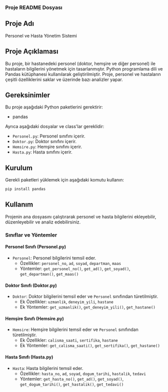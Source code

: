 ### Proje README Dosyası

## Proje Adı
Personel ve Hasta Yönetim Sistemi

## Proje Açıklaması
Bu proje, bir hastanedeki personel (doktor, hemşire ve diğer personel) ile hastaların bilgilerini yönetmek için tasarlanmıştır. Python programlama dili ve Pandas kütüphanesi kullanılarak geliştirilmiştir. Proje, personel ve hastaların çeşitli özelliklerini saklar ve üzerinde bazı analizler yapar.

## Gereksinimler
Bu proje aşağıdaki Python paketlerini gerektirir:
- pandas

Ayrıca aşağıdaki dosyalar ve class'lar gereklidir:
- `Personel.py`: Personel sınıfını içerir.
- `Doktor.py`: Doktor sınıfını içerir.
- `Hemsire.py`: Hemşire sınıfını içerir.
- `Hasta.py`: Hasta sınıfını içerir.

## Kurulum
Gerekli paketleri yüklemek için aşağıdaki komutu kullanın:
```bash
pip install pandas
```

## Kullanım
Projenin ana dosyasını çalıştırarak personel ve hasta bilgilerini ekleyebilir, düzenleyebilir ve analiz edebilirsiniz.

### Sınıflar ve Yöntemler

#### Personel Sınıfı (Personel.py)
- `Personel`: Personel bilgilerini temsil eder.
  - Özellikler: `personel_no`, `ad`, `soyad`, `departman`, `maas`
  - Yöntemler: `get_personel_no()`, `get_ad()`, `get_soyad()`, `get_departman()`, `get_maas()`

#### Doktor Sınıfı (Doktor.py)
- `Doktor`: Doktor bilgilerini temsil eder ve `Personel` sınıfından türetilmiştir.
  - Ek Özellikler: `uzmanlik`, `deneyim_yili`, `hastane`
  - Ek Yöntemler: `get_uzmanlik()`, `get_deneyim_yili()`, `get_hastane()`

#### Hemşire Sınıfı (Hemsire.py)
- `Hemsire`: Hemşire bilgilerini temsil eder ve `Personel` sınıfından türetilmiştir.
  - Ek Özellikler: `calisma_saati`, `sertifika`, `hastane`
  - Ek Yöntemler: `get_calisma_saati()`, `get_sertifika()`, `get_hastane()`

#### Hasta Sınıfı (Hasta.py)
- `Hasta`: Hasta bilgilerini temsil eder.
  - Özellikler: `hasta_no`, `ad`, `soyad`, `dogum_tarihi`, `hastalik`, `tedavi`
  - Yöntemler: `get_hasta_no()`, `get_ad()`, `get_soyad()`, `get_dogum_tarihi()`, `get_hastalik()`, `get_tedavi()`

